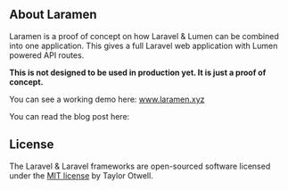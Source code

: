 ## About Laramen

Laramen is a proof of concept on how Laravel & Lumen can be combined into one application. This gives a full Laravel web application with Lumen powered API routes.

<strong>This is not designed to be used in production yet. It is just a proof of concept.</strong>

You can see a working demo here: <a href="https://laramen.xyz">www.laramen.xyz</a>

You can read the blog post here:



## License

The Laravel & Laravel frameworks are open-sourced software licensed under the [MIT license](http://opensource.org/licenses/MIT) by Taylor Otwell.
